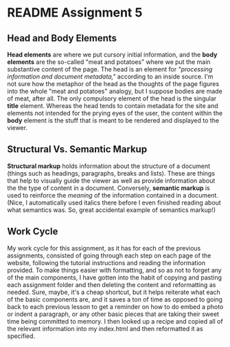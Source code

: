 <!DOCTYPE html>

<html>

 <head>
   <title>README Assignment 5</title>

   </head>

<body>

  <h1>README Assignment 5</h1>

  <h2> Head and Body Elements</h2>

<p>

**Head elements** are where we put cursory initial information, and the **body elements** are the so-called "meat and potatoes" where we put the main substantive content of the page.  The head is an element for <cite>"processing information and document metadata,"</cite> according to an inside source.  I'm not sure how the metaphor of the head as the thoughts of the page figures into the whole "meat and potatoes" analogy, but I suppose bodies are made of meat, after all.  The only compulsory element of the head is the singular **title** element.  Whereas the head tends to contain metadata for the site and elements not intended for the prying eyes of the user, the content within the **body** element is the stuff that is meant to be rendered and displayed to the viewer.

</p>


  <h2>Structural Vs. Semantic Markup</h2>

  <p>

  **Structural markup** holds information about the structure of a document (things such as headings, paragraphs, breaks and lists). These are things that help to visually guide the viewer as well as provide information about the the type of content in a document. Conversely, **semantic markup** is used to reinforce the *meaning* of the information contained in a document. (Nice, I automatically used italics there before I even finished reading about what semantics was. So, great accidental example of semantics markup!)

  </p>

<h2>Work Cycle</h2>

  <p>
  My work cycle for this assignment, as it has for each of the previous assignments, consisted of going through each step on each page of the website, following the tutorial instructions and reading the information provided.  To make things easier with formatting, and so as not to forget any of the main components, I have gotten into the habit of copying and pasting each assignment folder and then deleting the content and reformatting as needed.  Sure, maybe, it's a cheap shortcut, but it helps reiterate what each of the basic components are, and it saves a ton of time as opposed to going back to each previous lesson to get a reminder on how to do embed a photo or indent a paragraph, or any other basic pieces that are taking their sweet time being committed to memory.  I then looked up a recipe and copied all of the relevant information into my index.html and then reformatted it as specified.

  </p>

</body>


</html>
